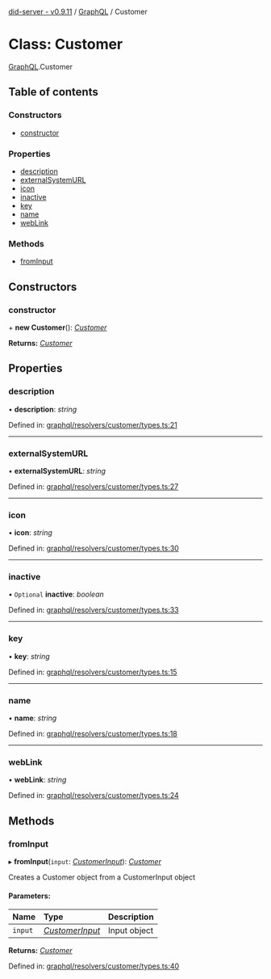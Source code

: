 [did-server - v0.9.11](../README.md) / [GraphQL](../modules/graphql.md) / Customer

# Class: Customer

[GraphQL](../modules/graphql.md).Customer

## Table of contents

### Constructors

- [constructor](graphql.customer.md#constructor)

### Properties

- [description](graphql.customer.md#description)
- [externalSystemURL](graphql.customer.md#externalsystemurl)
- [icon](graphql.customer.md#icon)
- [inactive](graphql.customer.md#inactive)
- [key](graphql.customer.md#key)
- [name](graphql.customer.md#name)
- [webLink](graphql.customer.md#weblink)

### Methods

- [fromInput](graphql.customer.md#frominput)

## Constructors

### constructor

\+ **new Customer**(): [*Customer*](graphql.customer.md)

**Returns:** [*Customer*](graphql.customer.md)

## Properties

### description

• **description**: *string*

Defined in: [graphql/resolvers/customer/types.ts:21](https://github.com/Puzzlepart/did/blob/dev/server/graphql/resolvers/customer/types.ts#L21)

___

### externalSystemURL

• **externalSystemURL**: *string*

Defined in: [graphql/resolvers/customer/types.ts:27](https://github.com/Puzzlepart/did/blob/dev/server/graphql/resolvers/customer/types.ts#L27)

___

### icon

• **icon**: *string*

Defined in: [graphql/resolvers/customer/types.ts:30](https://github.com/Puzzlepart/did/blob/dev/server/graphql/resolvers/customer/types.ts#L30)

___

### inactive

• `Optional` **inactive**: *boolean*

Defined in: [graphql/resolvers/customer/types.ts:33](https://github.com/Puzzlepart/did/blob/dev/server/graphql/resolvers/customer/types.ts#L33)

___

### key

• **key**: *string*

Defined in: [graphql/resolvers/customer/types.ts:15](https://github.com/Puzzlepart/did/blob/dev/server/graphql/resolvers/customer/types.ts#L15)

___

### name

• **name**: *string*

Defined in: [graphql/resolvers/customer/types.ts:18](https://github.com/Puzzlepart/did/blob/dev/server/graphql/resolvers/customer/types.ts#L18)

___

### webLink

• **webLink**: *string*

Defined in: [graphql/resolvers/customer/types.ts:24](https://github.com/Puzzlepart/did/blob/dev/server/graphql/resolvers/customer/types.ts#L24)

## Methods

### fromInput

▸ **fromInput**(`input`: [*CustomerInput*](graphql.customerinput.md)): [*Customer*](graphql.customer.md)

Creates a Customer object from a CustomerInput object

#### Parameters:

Name | Type | Description |
:------ | :------ | :------ |
`input` | [*CustomerInput*](graphql.customerinput.md) | Input object    |

**Returns:** [*Customer*](graphql.customer.md)

Defined in: [graphql/resolvers/customer/types.ts:40](https://github.com/Puzzlepart/did/blob/dev/server/graphql/resolvers/customer/types.ts#L40)
